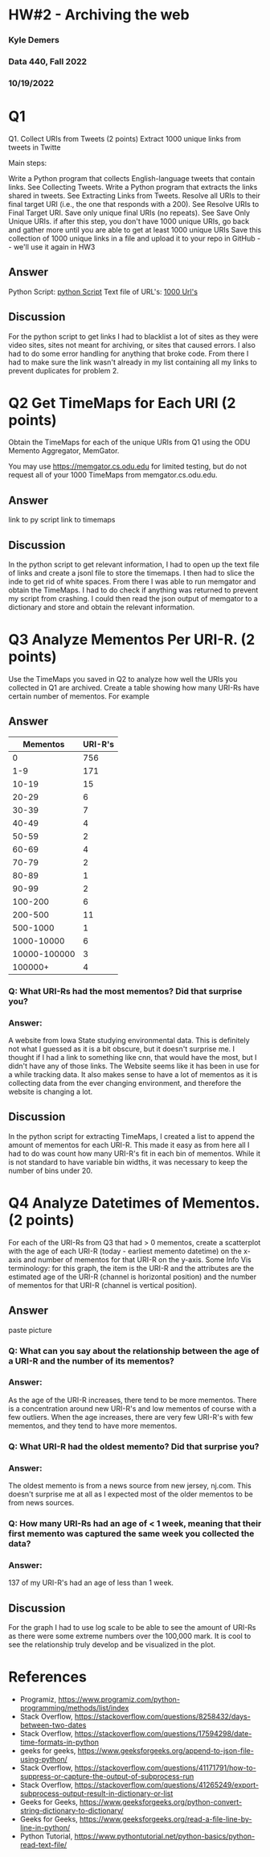 # HW#2 - Archiving the web
### Kyle Demers
### Data 440, Fall 2022
### 10/19/2022

# Q1

Q1. Collect URIs from Tweets (2 points)
Extract 1000 unique links from tweets in Twitte

Main steps:

Write a Python program that collects English-language tweets that contain links. See Collecting Tweets.
Write a Python program that extracts the links shared in tweets. See Extracting Links from Tweets.
Resolve all URIs to their final target URI (i.e., the one that responds with a 200). See Resolve URIs to Final Target URI.
Save only unique final URIs (no repeats). See Save Only Unique URIs.
if after this step, you don't have 1000 unique URIs, go back and gather more until you are able to get at least 1000 unique URIs
Save this collection of 1000 unique links in a file and upload it to your repo in GitHub -- we'll use it again in HW3

## Answer

Python Script: [python Script](https://github.com/Kyle-Demers08/Data440/blob/main/HW2/process_errors.py)
Text file of URL's: [1000 Url's](https://github.com/Kyle-Demers08/Data440/blob/main/HW2/tweets_processed.txt)

## Discussion 

For the python script to get links I had to blacklist a lot of sites as they were video sites, sites not meant for archiving, or sites that caused errors. I also had to do some error handling for anything that broke code. From there I had to make sure the link wasn't already in my list containing all my links to prevent duplicates for problem 2. 

# Q2 Get TimeMaps for Each URI (2 points)

Obtain the TimeMaps for each of the unique URIs from Q1 using the ODU Memento Aggregator, MemGator.

You may use https://memgator.cs.odu.edu for limited testing, but do not request all of your 1000 TimeMaps from memgator.cs.odu.edu.

## Answer

link to py script
link to timemaps


## Discussion

In the python script to get relevant information, I had to open up the text file of links and create a jsonl file to store the timemaps. I then had to slice the inde to get rid of white spaces. From there I was able to run memgator and obtain the TimeMaps. I had to do check if anything was returned to prevent my script from crashing. I could then read the json output of memgator to a dictionary and store and obtain the relevant information.
 

# Q3 Analyze Mementos Per URI-R. (2 points)

Use the TimeMaps you saved in Q2 to analyze how well the URIs you collected in Q1 are archived. Create a table showing how many URI-Rs have certain number of mementos. For example



## Answer


| **Mementos** | **URI-R's** |
|--------------|-------------|
|     0        |     756     |
|    1-9       |     171     |
|    10-19     |      15     |
|    20-29     |       6     |
|    30-39     |       7     |
|    40-49     |       4     |
|    50-59     |       2     |
|    60-69     |       4     |
|    70-79     |       2     |
|    80-89     |       1     |
|    90-99     |       2     |
|   100-200    |       6     |
|   200-500    |      11     |
|   500-1000   |       1     |
|  1000-10000  |       6     |
| 10000-100000 |       3     |
|   100000+    |       4     |

### Q: What URI-Rs had the most mementos? Did that surprise you?

### Answer: 

A website from Iowa State studying environmental data. This is definitely not what I guessed as it is a bit obscure, but it doesn't surprise me. I thought if I had a link to something like cnn, that would have the most, but I didn't have any of those links. The Website seems like it has been in use for a while tracking data. It also makes sense to have a lot of mementos as it is collecting data from the ever changing environment, and therefore the website is changing a lot.

## Discussion

In the python script for extracting TimeMaps, I created a list to append the amount of mementos for each URI-R. This made it easy as from here all I had to do was count how many URI-R's fit in each bin of mementos. While it is not standard to have variable bin widths, it was necessary to keep the number of bins under 20. 

# Q4 Analyze Datetimes of Mementos. (2 points)

For each of the URI-Rs from Q3 that had > 0 mementos, create a scatterplot with the age of each URI-R (today - earliest memento datetime) on the x-axis and number of mementos for that URI-R on the y-axis. Some Info Vis terminology: for this graph, the item is the URI-R and the attributes are the estimated age of the URI-R (channel is horizontal position) and the number of mementos for that URI-R (channel is vertical position).


## Answer

paste picture

### Q: What can you say about the relationship between the age of a URI-R and the number of its mementos?
### Answer:
As the age of the URI-R increases, there tend to be more mementos. There is a concentration around new URI-R's and low mementos of course with a few outliers. When the age increases, there are very few URI-R's with few mementos, and they tend to have more mementos.

### Q: What URI-R had the oldest memento? Did that surprise you?
### Answer: 
The oldest memento is from a news source from new jersey, nj.com. This doesn't surprise me at all as I expected most of the older mementos to be from news sources.

### Q: How many URI-Rs had an age of < 1 week, meaning that their first memento was captured the same week you collected the data?
### Answer:
137 of my URI-R's had an age of less than 1 week. 

## Discussion

For the graph I had to use log scale to be able to see the amount of URI-Rs as there were some extreme numbers over the 100,000 mark. It is cool to see the relationship truly develop and be visualized in the plot. 

# References

* Programiz, <https://www.programiz.com/python-programming/methods/list/index>
* Stack Overflow, <https://stackoverflow.com/questions/8258432/days-between-two-dates>
* Stack Overflow, <https://stackoverflow.com/questions/17594298/date-time-formats-in-python>
* geeks for geeks, <https://www.geeksforgeeks.org/append-to-json-file-using-python/>
* Stack Overflow, <https://stackoverflow.com/questions/41171791/how-to-suppress-or-capture-the-output-of-subprocess-run>
* Stack Overflow, <https://stackoverflow.com/questions/41265249/export-subprocess-output-result-in-dictionary-or-list>
* Geeks for Geeks, <https://www.geeksforgeeks.org/python-convert-string-dictionary-to-dictionary/>
* Geeks for Geeks, <https://www.geeksforgeeks.org/read-a-file-line-by-line-in-python/>
* Python Tutorial, <https://www.pythontutorial.net/python-basics/python-read-text-file/>
